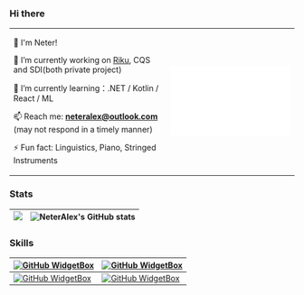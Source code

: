 ### Hi there 

<table style="margin-left: auto; margin-right: auto; border: none;">
        <tr>
            <td>
                    
👋 I'm Neter! <br>

🔭 I’m currently working on [Riku](https://github.com/NeterAlex/Riku), CQS and SDI(both private project)

🌱 I’m currently learning：.NET / Kotlin / React / ML

📫 Reach me: **neteralex@outlook.com** (may not respond in a timely manner)

⚡ Fun fact: Linguistics, Piano, Stringed Instruments
            </td>
            <td>
                ![](https://raw.githubusercontent.com/NeterAlex/github_stats/master/generated/languages.svg) 
            </td>
        </tr>
    </table>

### Stats

| ![](http://github-profile-summary-cards.vercel.app/api/cards/profile-details?username=NeterAlex&theme=github)  |  ![NeterAlex's GitHub stats](https://github-readme-neteralex.vercel.app/api?username=neteralex&show_icons=true&hide_rank=true&theme=transparent&count_private=true&hide_border=true) |
| ---------------- | ---------------- |

### Skills

| [![GitHub WidgetBox](https://github-widgetbox.vercel.app/api/skills?languages=js,ts,java,python,html,css,csharp,kotlin,dart,go,postgresql,mysql,markdown&includeNames=true)](Skills)  |  [![GitHub WidgetBox](https://github-widgetbox.vercel.app/api/skills?frameworks=vue,react,nuxt,next,django,express,electron,flutter,tailwind,dotnetcore,dotnet&includeNames=true)](https://github.com/Jurredr/github-widgetbox) |
| ---------------- | ---------------- |
| [![GitHub WidgetBox](https://github-widgetbox.vercel.app/api/skills?tools=git,docker,redis,nginx,jupyter,gradle,prettier&includeNames=true)](https://github.com/Jurredr/github-widgetbox) | [![GitHub WidgetBox](https://github-widgetbox.vercel.app/api/skills?libraries=babel,tensorflow&includeNames=true)](https://github.com/Jurredr/github-widgetbox) | 



